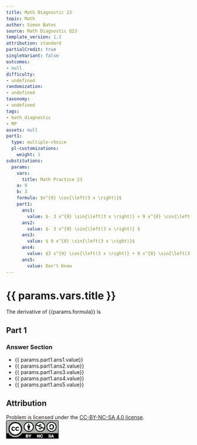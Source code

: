 ```yaml
---
title: Math Diagnostic 23
topic: Math
author: Simon Bates
source: Math Diagnostic Q23
template_version: 1.3
attribution: standard
partialCredit: true
singleVariant: false
outcomes:
- null
difficulty:
- undefined
randomization:
- undefined
taxonomy:
- undefined
tags:
- math_diagnostic
- MP
assets: null
part1:
  type: multiple-choice
  pl-customizations:
    weight: 1
substitutions:
  params:
    vars:
      title: Math Practice 23
    a: 9
    b: 3
    formula: $x^{9} \cos{\left(3 x \right)}$
    part1:
      ans1:
        value: $- 3 x^{9} \sin{\left(3 x \right)} + 9 x^{8} \cos{\left(3 x \right)}$
      ans2:
        value: $- 3 x^{9} \sin{\left(3 x \right)} $
      ans3:
        value: $ 9 x^{8} \sin{\left(3 x \right)}$
      ans4:
        value: $3 x^{9} \cos{\left(3 x \right)} + 9 x^{8} \sin{\left(3 x \right)}$
      ans5:
        value: Don't Know
---
```

# {{ params.vars.title }}
The derivative of {{params.formula}} is

## Part 1

### Answer Section

- {{ params.part1.ans1.value}}
- {{ params.part1.ans2.value}}
- {{ params.part1.ans3.value}}
- {{ params.part1.ans4.value}}
- {{ params.part1.ans5.value}}

## Attribution

Problem is licensed under the [CC-BY-NC-SA 4.0 license](https://creativecommons.org/licenses/by-nc-sa/4.0/).<br> ![The Creative Commons 4.0 license requiring attribution-BY, non-commercial-NC, and share-alike-SA license.](https://raw.githubusercontent.com/firasm/bits/master/by-nc-sa.png)
